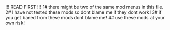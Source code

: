 !!! READ FIRST !!!
1# there might be two of the same mod menus in this file.
2# I have not tested these mods so dont blame me if they dont work!
3# if you get baned from these mods dont blame me!
4# use these mods at your own risk!
